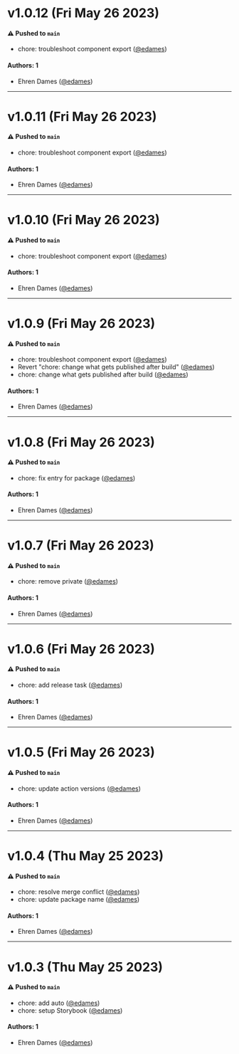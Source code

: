 # v1.0.12 (Fri May 26 2023)

#### ⚠️ Pushed to `main`

- chore: troubleshoot component export ([@edames](https://github.com/edames))

#### Authors: 1

- Ehren Dames ([@edames](https://github.com/edames))

---

# v1.0.11 (Fri May 26 2023)

#### ⚠️ Pushed to `main`

- chore: troubleshoot component export ([@edames](https://github.com/edames))

#### Authors: 1

- Ehren Dames ([@edames](https://github.com/edames))

---

# v1.0.10 (Fri May 26 2023)

#### ⚠️ Pushed to `main`

- chore: troubleshoot component export ([@edames](https://github.com/edames))

#### Authors: 1

- Ehren Dames ([@edames](https://github.com/edames))

---

# v1.0.9 (Fri May 26 2023)

#### ⚠️ Pushed to `main`

- chore: troubleshoot component export ([@edames](https://github.com/edames))
- Revert "chore: change what gets published after build" ([@edames](https://github.com/edames))
- chore: change what gets published after build ([@edames](https://github.com/edames))

#### Authors: 1

- Ehren Dames ([@edames](https://github.com/edames))

---

# v1.0.8 (Fri May 26 2023)

#### ⚠️ Pushed to `main`

- chore: fix entry for package ([@edames](https://github.com/edames))

#### Authors: 1

- Ehren Dames ([@edames](https://github.com/edames))

---

# v1.0.7 (Fri May 26 2023)

#### ⚠️ Pushed to `main`

- chore: remove private ([@edames](https://github.com/edames))

#### Authors: 1

- Ehren Dames ([@edames](https://github.com/edames))

---

# v1.0.6 (Fri May 26 2023)

#### ⚠️ Pushed to `main`

- chore: add release task ([@edames](https://github.com/edames))

#### Authors: 1

- Ehren Dames ([@edames](https://github.com/edames))

---

# v1.0.5 (Fri May 26 2023)

#### ⚠️ Pushed to `main`

- chore: update action versions ([@edames](https://github.com/edames))

#### Authors: 1

- Ehren Dames ([@edames](https://github.com/edames))

---

# v1.0.4 (Thu May 25 2023)

#### ⚠️ Pushed to `main`

- chore: resolve merge conflict ([@edames](https://github.com/edames))
- chore: update package name ([@edames](https://github.com/edames))

#### Authors: 1

- Ehren Dames ([@edames](https://github.com/edames))

---

# v1.0.3 (Thu May 25 2023)

#### ⚠️ Pushed to `main`

- chore: add auto ([@edames](https://github.com/edames))
- chore: setup Storybook ([@edames](https://github.com/edames))

#### Authors: 1

- Ehren Dames ([@edames](https://github.com/edames))
